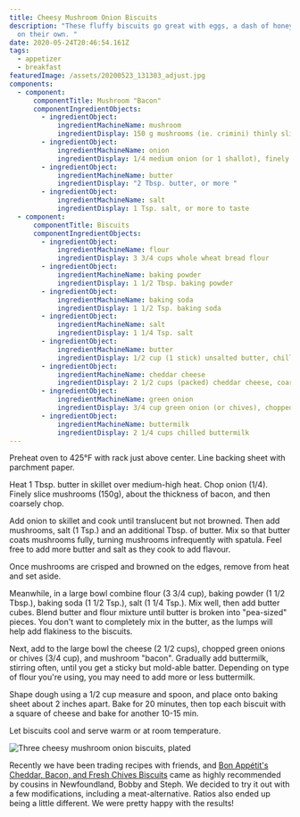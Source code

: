 ```yaml
---
title: Cheesy Mushroom Onion Biscuits
description: "These fluffy biscuits go great with eggs, a dash of honey, or all
  on their own. "
date: 2020-05-24T20:46:54.161Z
tags:
  - appetizer
  - breakfast
featuredImage: /assets/20200523_131303_adjust.jpg
components:
  - component:
      componentTitle: Mushroom "Bacon"
      componentIngredientObjects:
        - ingredientObject:
            ingredientMachineName: mushroom
            ingredientDisplay: 150 g mushrooms (ie. crimini) thinly sliced and coarsely chopped
        - ingredientObject:
            ingredientMachineName: onion
            ingredientDisplay: 1/4 medium onion (or 1 shallot), finely chopped
        - ingredientObject:
            ingredientMachineName: butter
            ingredientDisplay: "2 Tbsp. butter, or more "
        - ingredientObject:
            ingredientMachineName: salt
            ingredientDisplay: 1 Tsp. salt, or more to taste
  - component:
      componentTitle: Biscuits
      componentIngredientObjects:
        - ingredientObject:
            ingredientMachineName: flour
            ingredientDisplay: 3 3/4 cups whole wheat bread flour
        - ingredientObject:
            ingredientMachineName: baking powder
            ingredientDisplay: 1 1/2 Tbsp. baking powder
        - ingredientObject:
            ingredientMachineName: baking soda
            ingredientDisplay: 1 1/2 Tsp. baking soda
        - ingredientObject:
            ingredientMachineName: salt
            ingredientDisplay: 1 1/4 Tsp. salt
        - ingredientObject:
            ingredientMachineName: butter
            ingredientDisplay: 1/2 cup (1 stick) unsalted butter, chilled, cut into 1/2-ing cubes
        - ingredientObject:
            ingredientMachineName: cheddar cheese
            ingredientDisplay: 2 1/2 cups (packed) cheddar cheese, coarsely grated
        - ingredientObject:
            ingredientMachineName: green onion
            ingredientDisplay: 3/4 cup green onion (or chives), chopped
        - ingredientObject:
            ingredientMachineName: buttermilk
            ingredientDisplay: 2 1/4 cups chilled buttermilk
---
```

Preheat oven to 425°F with rack just above center. Line backing sheet with parchment paper. 

Heat 1 Tbsp. butter in skillet over medium-high heat. Chop onion (1/4). Finely slice mushrooms (150g), about the thickness of bacon, and then coarsely chop. 

Add onion to skillet and cook until translucent but not browned. Then add mushrooms, salt (1 Tsp.) and an additional Tbsp. of butter. Mix so that butter coats mushrooms fully, turning mushrooms infrequently with spatula. Feel free to add more butter and salt as they cook  to add flavour. 

Once mushrooms are crisped and browned on the edges, remove from heat and set aside. 

Meanwhile, in a large bowl combine flour (3 3/4 cup), baking powder (1 1/2 Tbsp.), baking soda (1 1/2 Tsp.), salt (1 1/4 Tsp.). Mix well, then add butter cubes. Blend butter and flour mixture until butter is broken into "pea-sized" pieces. You don't want to completely mix in the butter, as the lumps will help add flakiness to the biscuits. 

Next, add to the large bowl the cheese (2 1/2 cups), chopped green onions or chives (3/4 cup), and mushroom "bacon". Gradually add buttermilk, stirring often, until you get a sticky but mold-able batter. Depending on type of flour you're using, you may need to add more or less buttermilk. 

Shape dough using a 1/2 cup measure and spoon, and place onto baking sheet about 2 inches apart. Bake for 20 minutes, then top each biscuit with a square of cheese and bake for another 10-15 min. 

Let biscuits cool and serve warm or at room temperature. 

![Three cheesy mushroom onion biscuits, plated](/assets/20200523_131303_adjust.jpg "Cheesy mushroom onion biscuits ready to devour")

Recently we have been trading recipes with friends, and [Bon Appétit's Cheddar, Bacon, and Fresh Chives Biscuits](https://www.bonappetit.com/recipe/cheddar-bacon-and-fresh-chive-biscuits) came as highly recommended by cousins in Newfoundland, Bobby and Steph. We decided to try it out with a few modifications, including a meat-alternative. Ratios also ended up being a little different. We were pretty happy with the results!